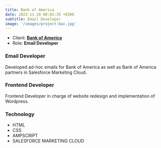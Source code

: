 ```yaml
---
title: Bank of America
date: 2023-11-20 08:01:35 +0300
subtitle: Email Developer
image: '/images/project-bac.jpg'
---
```


<ul class="list-inline item-details">
    <li>Client:
        <strong><a href="https://www.bankofamerica.com/">Bank of America</a>
        </strong>
    </li>
    <li>Role:
        <strong>Email Developer</strong>
    </li>
</ul>

<h3>Email Developer</h3>
Developed ad-hoc emails for Bank of America as well as Bank of America partners in Salesforce Marketing Cloud.

<h3>Frontend Developer</h3>
Frontend Developer in charge of website redesign and implementation of Wordpress.

<h3>Technology</h3>
<ul class="list-inline item-details">
    <li>HTML</li>
    <li>CSS</li>
    <li>AMPSCRIPT</li>
    <li>SALESFORCE MARKETING CLOUD</li>
</ul>